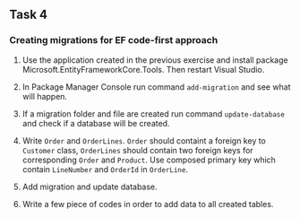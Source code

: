 ## Task 4

### Creating migrations for EF code-first approach

1. Use the application created in the previous exercise and install package Microsoft.EntityFrameworkCore.Tools. Then restart Visual Studio.

2. In Package Manager Console run command ```add-migration``` and see what will happen. 

3. If a migration folder and file are created run command ```update-database``` and check if a database will be created.

4. Write `Order` and `OrderLines`. `Order` should containt a foreign key to `Customer` class, `OrderLines` should contain two foreign keys for corresponding `Order` and `Product`.
Use composed primary key which contain `LineNumber` and `OrderId` in `OrderLine`.

5. Add migration and update database.

6. Write a few piece of codes in order to add data to all created tables.
